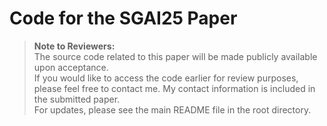 # Code for the SGAI25 Paper

> **Note to Reviewers:**  
> The source code related to this paper will be made publicly available upon acceptance.  
> If you would like to access the code earlier for review purposes, please feel free to contact me. My contact information is included in the submitted paper.  
> For updates, please see the main README file in the root directory.

